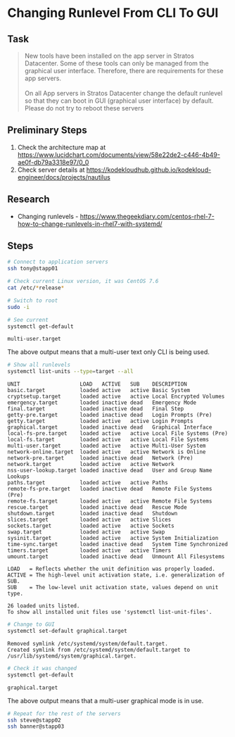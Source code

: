 # Changing Runlevel From CLI To GUI

## Task

> New tools have been installed on the app server in Stratos Datacenter. Some of these tools can only be managed from the graphical user interface. Therefore, there are requirements for these app servers.<br><br>On all App servers in Stratos Datacenter change the default runlevel so that they can boot in GUI (graphical user interface) by default. Please do not try to reboot these servers

## Preliminary Steps

1. Check the architecture map at https://www.lucidchart.com/documents/view/58e22de2-c446-4b49-ae0f-db79a3318e97/0_0
2. Check server details at https://kodekloudhub.github.io/kodekloud-engineer/docs/projects/nautilus

## Research

* Changing runlevels - https://www.thegeekdiary.com/centos-rhel-7-how-to-change-runlevels-in-rhel7-with-systemd/

## Steps

```bash
# Connect to application servers
ssh tony@stapp01

# Check current Linux version, it was CentOS 7.6
cat /etc/*release*

# Switch to root
sudo -i

# See current
systemctl get-default
```

```
multi-user.target
```

The above output means that a multi-user text only CLI is being used.

```bash
# Show all runlevels
systemctl list-units --type=target --all
```

```
UNIT                   LOAD   ACTIVE   SUB    DESCRIPTION
basic.target           loaded active   active Basic System
cryptsetup.target      loaded active   active Local Encrypted Volumes
emergency.target       loaded inactive dead   Emergency Mode
final.target           loaded inactive dead   Final Step
getty-pre.target       loaded inactive dead   Login Prompts (Pre)
getty.target           loaded active   active Login Prompts
graphical.target       loaded inactive dead   Graphical Interface
local-fs-pre.target    loaded active   active Local File Systems (Pre)
local-fs.target        loaded active   active Local File Systems
multi-user.target      loaded active   active Multi-User System
network-online.target  loaded active   active Network is Online
network-pre.target     loaded inactive dead   Network (Pre)
network.target         loaded active   active Network
nss-user-lookup.target loaded inactive dead   User and Group Name Lookups
paths.target           loaded active   active Paths
remote-fs-pre.target   loaded inactive dead   Remote File Systems (Pre)
remote-fs.target       loaded active   active Remote File Systems
rescue.target          loaded inactive dead   Rescue Mode
shutdown.target        loaded inactive dead   Shutdown
slices.target          loaded active   active Slices
sockets.target         loaded active   active Sockets
swap.target            loaded active   active Swap
sysinit.target         loaded active   active System Initialization
time-sync.target       loaded inactive dead   System Time Synchronized
timers.target          loaded active   active Timers
umount.target          loaded inactive dead   Unmount All Filesystems

LOAD   = Reflects whether the unit definition was properly loaded.
ACTIVE = The high-level unit activation state, i.e. generalization of SUB.
SUB    = The low-level unit activation state, values depend on unit type.

26 loaded units listed.
To show all installed unit files use 'systemctl list-unit-files'.
```

```bash
# Change to GUI
systemctl set-default graphical.target
```

```
Removed symlink /etc/systemd/system/default.target.
Created symlink from /etc/systemd/system/default.target to /usr/lib/systemd/system/graphical.target.
```

```bash
# Check it was changed
systemctl get-default
```

```
graphical.target
```

The above output means that a multi-user graphical mode is in use.

```bash
# Repeat for the rest of the servers
ssh steve@stapp02
ssh banner@stapp03
```
